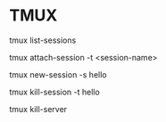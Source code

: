 # TMUX

tmux list-sessions

tmux attach-session -t \<session-name\>

tmux new-session -s hello

tmux kill-session -t hello

tmux kill-server

